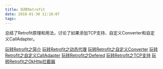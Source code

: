 ```yaml
---
title: 玩转Retrofit
date: 2018-01-30 11:18:07
tags:
---
```

总结了Retrofit原理和用法，讨论了如果添加TCP支持、自定义Converter和自定义CallAdapter。
<!--more-->

[玩转Retrofit之简介](#)
[玩转Retrofit之动态代理](#)
[玩转Retrofit之自定义Converter](#)
[玩转Retrofit之自定义CallAdapter](#)
[玩转Retrofit之Defered](#)
[玩转Retrofit之TCP支持](#)
[玩转Retrofit之OkHttp拦截器](#)